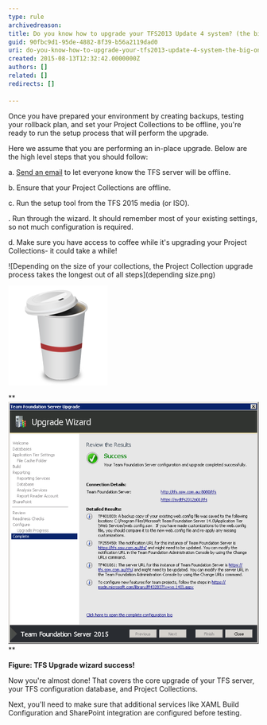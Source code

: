 ```yaml
---
type: rule
archivedreason: 
title: Do you know how to upgrade your TFS2013 Update 4 system? (the big one)
guid: 90fbc9d1-95de-4882-8f39-b56a2119dad0
uri: do-you-know-how-to-upgrade-your-tfs2013-update-4-system-the-big-one
created: 2015-08-13T12:32:42.0000000Z
authors: []
related: []
redirects: []

---
```


Once you have prepared your environment by creating backups, testing your rollback plan, and set your Project Collections to be offline, you're ready to run the setup process that will perform the upgrade.




<!--endintro-->

Here we assume that you are performing an in-place upgrade. Below are the high level steps that you should follow:

a.               [Send an email](http://www.ssw.com.au/SSW/Standards/Rules/RulesToBetterNetworks.aspx#rebootrestart) to let everyone know the TFS server will be offline.

b.              Ensure that your Project Collections are offline.

c.               Run the setup tool from the TFS 2015 media (or ISO).

.                Run through the wizard. It should remember most of your existing settings, so not much configuration is required.

d.              Make sure you have access to coffee while it's upgrading your Project Collections- it could take a while!




![Depending on the size of your collections, the Project Collection upgrade process takes the longest out of all steps](depending size.png)




![Wait for the Project Collection upgrade to complete](coffee2.png)



**
![](success.png)
**

**Figure: TFS Upgrade wizard success!**



Now you're almost done! That covers the core upgrade of your TFS server, your TFS configuration database, and Project Collections.



Next, you'll need to make sure that additional services like XAML Build Configuration and SharePoint integration are configured before testing.
